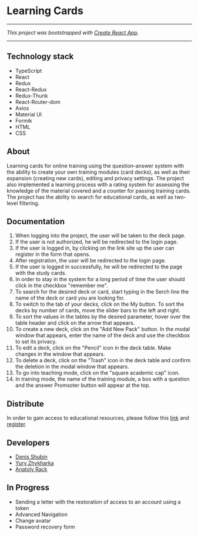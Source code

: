 # Learning Cards
___
*This project was bootstrapped with [Create React App](https://github.com/facebook/create-react-app).*
___
## Technology stack
* TypeScript
* React
* Redux
* React-Redux
* Redux-Thunk
* React-Router-dom
* Axios
* Material UI
* Formik
* HTML
* CSS

## About
Learning cards for online training  using the question-answer system
with the ability to create your own training modules (card decks),
as well as their expansion (creating new cards), editing and privacy
settings. The project also implemented a learning process with a rating
system for assessing the knowledge of the material covered and a counter
for passing training cards. The project has the ability to search for
educational cards, as well as two-level filtering.

## Documentation
1. When logging into the project, the user will be taken to the deck page.
2. If the user is not authorized, he will be redirected to the login page.
3. If the user is logged in, by clicking on the link site up the user can register in the form that opens.
4. After registration, the user will be redirected to the login page.
5. If the user is logged in successfully, he will be redirected to the page with the study cards.
6. In order to stay in the system for a long period of time the user should click in the checkbox "remember me".
7. To search for the desired deck or card, start typing in the Serch line the name of the deck or card you are looking for.
8. To switch to the tab of your decks, click on the My button. To sort the decks by number of cards, move the slider bars to the left and right.
9. To sort the values in the tables by the desired parameter, hover over the table header and click on the arrow that appears.
10. To create a new deck, click on the "Add New Pack" button. In the modal window that appears, enter the name of the deck and use the checkbox to set its privacy.
11. To edit a deck, click on the "Pencil" icon in the deck table. Make changes in the window that appears.
12. To delete a deck, click on the "Trash" icon in the deck table and confirm the deletion in the modal window that appears.
13. To go into teaching mode, click on the "square academic cap" icon.
14. In training mode, the name of the training module, a box with a question and the answer Promsoter button will appear at the top.

## Distribute
In order to gain access to educational resources, please follow this 
[link](https://zouker.github.io/learning-cards/#/login) and [register](https://zouker.github.io/learning-cards/#/register).

## Developers
* [Denis Shubin](https://github.com/Zouker)
* [Yury Zhykharka](https://github.com/YuryHouse)
* [Anatoly Rack](https://github.com/RackAnatoly)

## In Progress
* Sending a letter with the restoration of access to an account using a token
* Advanced Navigation
* Change avatar
* Password recovery form